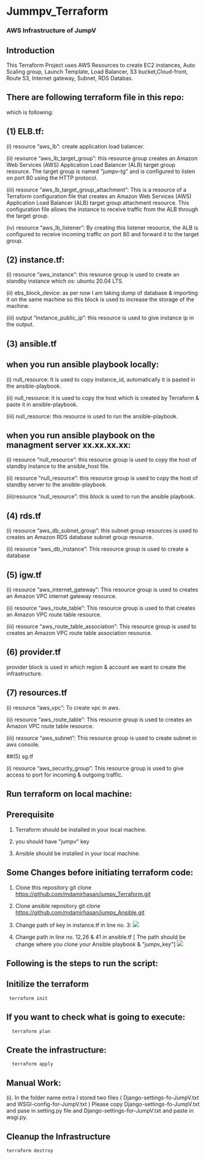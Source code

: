 # Jummpv_Terraform

### AWS Infrastructure of JumpV

## Introduction

This Terraform Project uses AWS Resources to create EC2 instances, Auto Scaling group, Launch Template, Load Balancer, S3 bucket,Cloud-front, Route 53, Internet gateway, Subnet, RDS Databas.

## There are following terraform file in this repo: 

which is following:

## (1) ELB.tf: 

(i) resource “aws_lb”: create application load balancer.

(ii) resource “aws_lb_target_group”: this resource group creates an Amazon Web Services (AWS) Application Load Balancer (ALB) target group resource. The target group is named "jumpv-tg" and is configured to listen on port 80 using the HTTP protocol.  

(iii) resource “aws_lb_target_group_attachment”: This is a resource of a Terraform configuration file that creates an Amazon Web Services (AWS) Application Load Balancer (ALB) target group attachment resource.
This configuration file allows the instance to receive traffic from the ALB through the target group.

(iv) resource “aws_lb_listener”: By creating this listener resource, the ALB is configured to receive incoming traffic on port 80 and forward it to the target group.

## (2) instance.tf:

(i) resource “aws_instance”: this resource group is used to create an standby instance which os: ubuntu 20.04 LTS.

(ii) ebs_block_device: as per now I am taking dump of database & importing it on the same machine so this block is used to increase the storage of the machine.

(iii) output “instance_public_ip”: this resource is used to give instance ip in the output.


## (3) ansible.tf

## when you run ansible playbook locally:

(i) null_resource: It is used to copy instance_id, automatically it is pasted in the ansible-playbook.

(ii) null_resource: it is used to copy the host which is created by Terraform & paste it in ansible-playbook.

(iii) null_resource: this resource is used to run the ansible-playbook.

## when you run ansible playbook on the managment server xx.xx.xx.xx:

(i) resource “null_resource”: this resource group is used to copy the host of standby instance to the ansible_host file.

(ii) resource “null_resource”: this resource group is used to copy the host of standby server to the ansible-playbook.

(iii)resource “null_resource”: this block is used to run the ansible playbook.

## (4) rds.tf 

(i) resource “aws_db_subnet_group”: this subnet group resources is used to creates an Amazon RDS database subnet group resource. 

(ii) resource “aws_db_instance”: This resource group is used to create a database


## (5) igw.tf

(i)  resource “aws_internet_gateway”: This resource group is used to creates an Amazon VPC internet gateway resource. 

(ii) resource “aws_route_table”: This resource group is used to that creates an Amazon VPC route table resource.

(iii) resource “aws_route_table_association”: This resource group is used to creates an Amazon VPC route table association resource. 

## (6) provider.tf

provider block is used in which region & account we want to create the infrastructure.

## (7) resources.tf

(i) resource “aws_vpc”: To create vpc in aws.

(ii)  resource “aws_route_table”: This resource group is used to creates an Amazon VPC route table resource.

(iii) resource “aws_subnet”: This resource group is used to create subnet in aws console.

##(5) sg.tf

(i) resource “aws_security_group”: This resource group is used to give access to port for incoming & outgoing traffic.


## Run terraform on local machine:


## Prerequisite

1. Terraform should be installed in your local machine.

2. you should have "jumpv" key

3. Ansible should be installed in your local machine.


## Some Changes before initiating terraform code:

1. Clone this repository
    git clone https://github.com/mdamirhasan/jumpv_Terraform.git
    
2. Clone ansible repository
    git clone https://github.com/mdamirhasan/jumpv_Ansible.git

3. Change path of key in instance.tf in line no. 3:
![](https://github.com/mdamirhasan/jumpv_Terraform.git)

4. Change path in line no. 12,26 & 41 in ansible.tf [ The path should be change where you clone your Ansible playbook & "jumpv_key"]
![](https://github.com/mdamirhasan/jumpv_Terraform.git)

## Following is the steps to run the script:

 ## Initilize the terraform

     terraform init

## If you want to check what is going to execute:
   
      terraform plan

 ## Create the infrastructure:

      terraform apply
      
## Manual Work:

(i). In the folder name extra I stored two files ( Django-settings-fo-JumpV.txt and WSGI-config-for-JumpV.txt )
Please copy Django-settings-fo-JumpV.txt and pase in setting.py file and 
Django-settings-for-JumpV.txt and paste in wsgi.py.


## Cleanup the Infrastructure

    terraform destroy



















